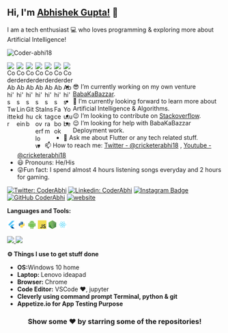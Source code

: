 
## Hi, I'm [Abhishek Gupta!](https://github.com/coder-abhi18) 👋
I am a tech enthusiast 💻 who loves programming & exploring more about Artificial Intelligence!


<p align="left"> <img src="https://komarev.com/ghpvc/?username=coder-abhi18&label=Profile views&color=green&style=plastic" alt="Coder-abhi18" /> </p>
<a href="https://twitter.com/cricketerabhi18">
  <img align="left" alt="Coder Abhi's Twitter" width="22px" src="https://cdn.jsdelivr.net/npm/simple-icons@v3/icons/twitter.svg" />
</a>
<a href="https://www.linkedin.com/in/abhishek-gupta-1573a6193/">
  <img align="left" alt="Coder Abhi's Linkdein" width="22px" src="https://cdn.jsdelivr.net/npm/simple-icons@v3/icons/linkedin.svg" />
</a>
<a href="https://github.com/coder-abhi18/">
  <img align="left" alt="Coder Abhi's Github" width="22px" src="https://cdn.jsdelivr.net/npm/simple-icons@v3/icons/github.svg" />
</a>
<a href="https://stackoverflow.com/users/15208988/abhishek-gupta">
  <img align="left" alt="Coder Abhi's Stackoverflow" width="22px" src="https://cdn.jsdelivr.net/npm/simple-icons@v3/icons/stackoverflow.svg" />
</a>
<a href="https://www.instagram.com/abhishekgupta11026/">
  <img align="left" alt="Coder Abhi's Instagram" width="22px" src="https://cdn.jsdelivr.net/npm/simple-icons@v3/icons/instagram.svg" />
</a>
<a href="https://www.facebook.com/profile.php?id=100038743509503">
  <img align="left" alt="Coder Abhi's Facebook" width="22px" src="https://cdn.jsdelivr.net/npm/simple-icons@v3/icons/facebook.svg" />
</a>
<a href="https://www.youtube.com/channel/UCigOmAMmx2bDmu_eVe3iMkg">
  <img align="left" alt="Coder Abhi's Youtube" width="22px" src="https://cdn.jsdelivr.net/npm/simple-icons@v3/icons/youtube.svg" />
</a>

<br/>
<br/>



- 😎 I’m currently working on my own venture [BabaKaBazzar](https://www.BabaKaBazzar.com/).
- 📝 I’m currently looking forward to learn more about Artificial Intelligence & Algorithms.
- 😉 I’m looking to contribute on [Stackoverflow](https://www.youtube.com/channel/UCigOmAMmx2bDmu_eVe3iMkg).
- 😌 I’m looking for help with BabaKaBazzar Deployment work.
- 💬 Ask me about Flutter or any tech related stuff.
- 📫 How to reach me: [Twitter - @cricketerabhi18](https://twitter.com/cricketerabhi18) , [Youtube - @cricketerabhi18](https://www.youtube.com/channel/UCigOmAMmx2bDmu_eVe3iMkg)
- 😃 Pronouns: He/His
- 😜Fun fact: I spend almost 4 hours listening songs everyday and 2 hours for gaming.

[![Twitter: CoderAbhi](https://img.shields.io/twitter/follow/Coder_Abhi?style=social)](https://twitter.com/cricketerabhi18)
[![Linkedin: CoderAbhi](https://img.shields.io/badge/-Coder_abhi-blue?style=flat-square&logo=Linkedin&logoColor=white&link=https://www.linkedin.com/in/abhishek-gupta-1573a6193/)](https://www.linkedin.com/in/abhishek-gupta-1573a6193/)
[![Instagram Badge](https://img.shields.io/badge/-Instagram-e4405f?style=flat-square&logo=Instagram&logoColor=white)](https://www.instagram.com/abhishekgupta11026/) 
[![GitHub CoderAbhi](https://img.shields.io/github/followers/CoderAbhi?label=follow&style=social)](https://github.com/coder-abhi18/)
[![website](https://img.shields.io/badge/Portfolio-coderavi.tech-2648ff?style=flat-square&logo=google-chrome)](https://coderavi.tech/)


**Languages and Tools:**  

<code><img height="20" src="https://raw.githubusercontent.com/github/explore/80688e429a7d4ef2fca1e82350fe8e3517d3494d/topics/flutter/flutter.png"></code>
<code><img height="20" src="https://raw.githubusercontent.com/github/explore/80688e429a7d4ef2fca1e82350fe8e3517d3494d/topics/python/python.png"></code>
<code><img height="20" src="https://raw.githubusercontent.com/github/explore/80688e429a7d4ef2fca1e82350fe8e3517d3494d/topics/android/android.png"></code>
<code><img height="20" src="https://raw.githubusercontent.com/github/explore/80688e429a7d4ef2fca1e82350fe8e3517d3494d/topics/javascript/javascript.png"></code>
<code><img height="20" src="https://raw.githubusercontent.com/github/explore/80688e429a7d4ef2fca1e82350fe8e3517d3494d/topics/nodejs/nodejs.png"></code>
<code><img height="20" src="https://raw.githubusercontent.com/github/explore/80688e429a7d4ef2fca1e82350fe8e3517d3494d/topics/react/react.png"></code>   

<a href="https://github.com/CoderAvi">
 <img height="180em" src="https://github-readme-stats.vercel.app/api?username=CoderAvi&show_icons=true&hide_border=true" />
<img height="180em" src="https://github-readme-stats.vercel.app/api/top-langs/?username=CoderAvi&exclude_repo=KNN-Image-Classification&show_icons=true&hide_border=true&layout=compact&langs_count=6"/>
</a>


  <b>⚙️ Things I use to get stuff done</b></summary>
  	<ul>
  	    <li><b>OS:</b>Windows 10 home</li>
	    <li><b>Laptop: </b>Lenovo ideapad </li>
  	    <li><b>Browser: </b>Chrome</li>
	    <li><b>Code Editor:</b> VSCode ❤, jupyter</li>
            <li><b>Cleverly using command prompt Terminal, python & git</li>
		<li><b>Appetize.io for App Testing Purpose</li>
	</ul>	

<div align="center">

### Show some ❤️ by starring some of the repositories!

</div>



